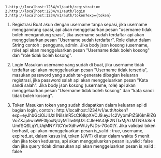 <!-- endpoint -->

    1.http://localhost:1234/v1/auth/registration
    2.http://localhost:1234/v1/auth/login
    3.http://localhost:1234/v1/auth/token?exp={token}

<!--Alur  -->

1. Registrasi
   Buat akun dengan username tanpa sepasi, jika username menggandung spasi, api akan menggeluarkan pesan "username tidak boleh mengandung spasi", jika username sudah terdaftar api akan menggeluarkan pesan "Username sudah terdaftar". Role diatur dalam String contoh : pengguna, admin. Jika body json kosong (username, role) api akan menggeluarkan pesan "Username tidak boleh kosong" dan "role tidak boleh kosong".

2. Login
   Masukan username yang sudah di buat, jika username tidak terdaftar api akan menggeluarkan pesan "Username tidak tersedia", masukan password yang sudah ter-generate dibagian keluaran registrasi, jika password salah api akan menggeluarkan pesan "Kata sandi salah". Jika body json kosong (username, role) api akan menggeluarkan pesan "Username tidak boleh kosong" dan "kata sandi tidak boleh kosong".

3. Token
   Masukan token yang sudah didapatkan dalam keluaran api di bagian login, contoh : http://localhost:1234/v1/auth/token?exp=eyJhbGciOiJIUzI1NiIsInR5cCI6IkpXVCJ9.eyJ1c2VybmFtZSI6ImRlZGVoZXJpIiwiaWF0IjoxNjUyMTIwMjUzLCJleHAiOjE2NTIxMjAzMTN9.k8nRUmfSQSLqYLUqMNY7tCYorXdhwWUyPJDs-7Go0tY.
   Jika validasi token berhasil, api akan menggeluarkan pesan is_valid : true, username, expired_at, dalam kasus ini, token (JWT) di atur dalam waktu 5 menit dan jika token keduarsa, api akan menggeluarkan pesan is_valid : false dan jika query tidak dimasukan api akan menggeluarkan pesan is_valid : false
